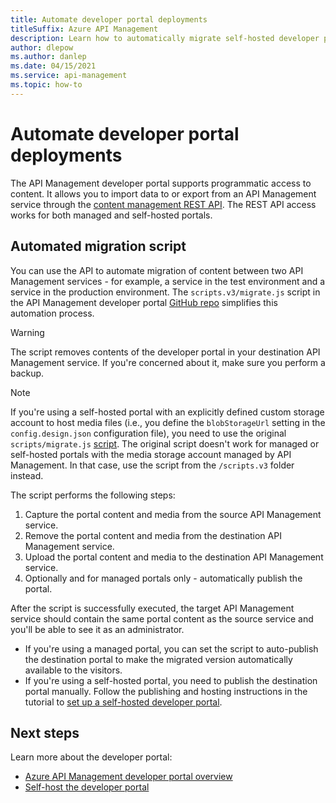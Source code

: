 ```yaml
---
title: Automate developer portal deployments
titleSuffix: Azure API Management
description: Learn how to automatically migrate self-hosted developer portal content between two API Management services.
author: dlepow
ms.author: danlep
ms.date: 04/15/2021
ms.service: api-management
ms.topic: how-to
---
```


# Automate developer portal deployments

The API Management developer portal supports programmatic access to content. It allows you to import data to or export from an API Management service through the [content management REST API](/rest/api/apimanagement/). The REST API access works for both managed and self-hosted portals.

## Automated migration script

You can use the API to automate migration of content between two API Management services - for example, a service in the test environment and a service in the production environment. The `scripts.v3/migrate.js` script in the API Management developer portal [GitHub repo](https://github.com/Azure/api-management-developer-portal/blob/master/scripts.v3/migrate.js) simplifies this automation process.

> [!WARNING]
> The script removes contents of the developer portal in your destination API Management service. If you're concerned about it, make sure you perform a backup.

> [!NOTE]
> If you're using a self-hosted portal with an explicitly defined custom storage account to host media files (i.e., you define the `blobStorageUrl` setting in the `config.design.json` configuration file), you need to use the original `scripts/migrate.js` [script](https://github.com/Azure/api-management-developer-portal/blob/master/scripts.v2/migrate.js). The original script doesn't work for managed or self-hosted portals with the media storage account managed by API Management. In that case, use the script from the `/scripts.v3` folder instead.

The script performs the following steps:

1. Capture the portal content and media from the source API Management service.
1. Remove the portal content and media from the destination API Management service.
1. Upload the portal content and media to the destination API Management service.
1. Optionally and for managed portals only - automatically publish the portal.

After the script is successfully executed, the target API Management service should contain the same portal content as the source service and you'll be able to see it as an administrator.

* If you're using a managed portal, you can set the script to auto-publish the destination portal to make the migrated version automatically available to the visitors. 
* If you're using a self-hosted portal, you need to publish the destination portal manually. Follow the publishing and hosting instructions in the tutorial to [set up a self-hosted developer portal](developer-portal-self-host.md).

## Next steps

Learn more about the developer portal:

- [Azure API Management developer portal overview](api-management-howto-developer-portal.md)
- [Self-host the developer portal](developer-portal-self-host.md)